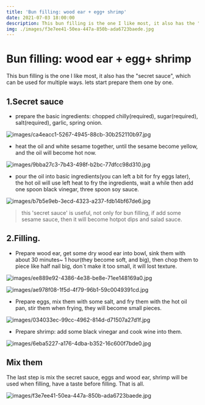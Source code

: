```yaml
---
title: 'Bun filling: wood ear + egg+ shrimp'
date: 2021-07-03 18:00:00
description: This bun filling is the one I like most, it also has the "secret sauce",  which can be used for multiple ways. lets start prepare them one by one.
img: ./images/f3e7ee41-50ea-447a-850b-ada6723baede.jpg
---
```


# Bun filling: wood ear + egg+ shrimp

This bun filling is the one I like most, it also has the "secret sauce",  which can be used for multiple ways. lets start prepare them one by one.

## 1.Secret sauce

- prepare the basic ingredients: chopped chilly(required), sugar(required), salt(required), garlic, spring onion.

![images/ca4eacc1-5267-4945-88cb-30b252110b97.jpg](images/ca4eacc1-5267-4945-88cb-30b252110b97.jpg)

- heat the oil and white sesame together, until the sesame become yellow, and the oil will become hot now.

![images/9bba27c3-7b43-498f-b2bc-77dfcc98d310.jpg](images/9bba27c3-7b43-498f-b2bc-77dfcc98d310.jpg)

- pour the oil into basic ingredients(you can left a bit for fry eggs later), the hot oil will use left heat to fry the ingredients, wait a while then add one spoon black vinegar, three spoon soy sauce.

![images/b7b5e9eb-3ecd-4323-a237-fdb14bf67de6.jpg](images/b7b5e9eb-3ecd-4323-a237-fdb14bf67de6.jpg)

> this 'secret sauce' is useful, not only for bun filling, if add some sesame sauce, then it will become hotpot dips and salad sauce.

## 2.Filling.

- Prepare wood ear, get some dry wood ear into bowl, sink them with about 30 minutes~ 1 hour(they become soft, and big), then chop them to piece like half nail big, don`t make it too small, it will lost texture.

![images/ee889e92-4386-4e38-be8e-71ee148169a0.jpg](images/ee889e92-4386-4e38-be8e-71ee148169a0.jpg)

![images/ae978f08-1f5d-4f79-96b1-59c0049391cd.jpg](images/ae978f08-1f5d-4f79-96b1-59c0049391cd.jpg)

- Prepare eggs, mix them with some salt, and fry them with the hot oil pan, stir them when frying, they will become small pieces.

![images/034033ec-99cc-4962-814d-d71507a27d1f.jpg](images/034033ec-99cc-4962-814d-d71507a27d1f.jpg)

- Prepare shrimp: add some black vinegar and cook wine into them.

![images/6eba5227-a176-4dba-b352-16c600f7bde0.jpg](images/6eba5227-a176-4dba-b352-16c600f7bde0.jpg)

## Mix them

The last step is mix the secret sauce, eggs and wood ear, shrimp will be used when filling, have a taste before filling. That is all.

![images/f3e7ee41-50ea-447a-850b-ada6723baede.jpg](images/f3e7ee41-50ea-447a-850b-ada6723baede.jpg)
